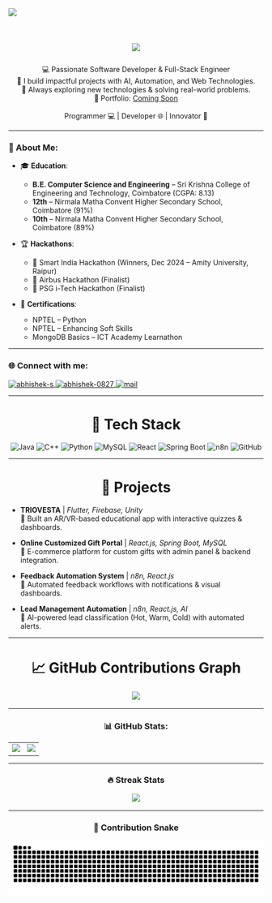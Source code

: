 [![](https://visitcount.itsvg.in/api?id=abhicodemaker&icon=0&color=0)](https://visitcount.itsvg.in)

<h1 align="center">
    <img src="https://readme-typing-svg.herokuapp.com/?font=Righteous&size=35&center=true&vCenter=true&width=600&height=70&duration=2000&lines=Hi+There!+👋;+I'm+ABHISHEK+S!;" />
</h1>

<div align="center"> 
 💻 Passionate Software Developer & Full-Stack Engineer<br>
 🚀 I build impactful projects with AI, Automation, and Web Technologies.<br>
 🌱 Always exploring new technologies & solving real-world problems.<br>
 🔗 Portfolio: <a href="#">Coming Soon</a> <br><br>
 Programmer 💻 | Developer 🌐 | Innovator 🚀
</div>

---

<h3 align="left">📍 About Me:</h3>

- 🎓 **Education**:  
  - **B.E. Computer Science and Engineering** – Sri Krishna College of Engineering and Technology, Coimbatore (CGPA: 8.13)  
  - **12th** – Nirmala Matha Convent Higher Secondary School, Coimbatore (91%)  
  - **10th** – Nirmala Matha Convent Higher Secondary School, Coimbatore (89%)  

- 🏆 **Hackathons**:  
  - 🥇 Smart India Hackathon (Winners, Dec 2024 – Amity University, Raipur)  
  - 🏅 Airbus Hackathon (Finalist)  
  - 🏅 PSG i-Tech Hackathon (Finalist)  

- 📜 **Certifications**:  
  - NPTEL – Python  
  - NPTEL – Enhancing Soft Skills  
  - MongoDB Basics – ICT Academy Learnathon  

---

<h3 align="left">🌐 Connect with me:</h3>
<p align="left">
  <a href="https://www.linkedin.com/in/abhishek-s" target="blank">
    <img align="center" src="https://raw.githubusercontent.com/rahuldkjain/github-profile-readme-generator/master/src/images/icons/Social/linked-in-alt.svg" alt="abhishek-s" height="30" width="40" />
  </a>
  <a href="https://leetcode.com/abhishek-0827/" target="blank">
    <img align="center" src="https://raw.githubusercontent.com/rahuldkjain/github-profile-readme-generator/master/src/images/icons/Social/leet-code.svg" alt="abhishek-0827" height="30" width="40" />
  </a>
  <a href="mailto:abhicodemaker@gmail.com" target="blank">
    <img align="center" src="https://cdn-icons-png.flaticon.com/512/732/732200.png" alt="mail" height="30" width="40" />
  </a>
</p>

---

<h1 align="center">🧠 Tech Stack</h1>
<div align="center">
<img src="https://skillicons.dev/icons?i=java" title="Java"/>
<img src="https://skillicons.dev/icons?i=cpp" title="C++"/>
<img src="https://skillicons.dev/icons?i=python" title="Python"/>
<img src="https://skillicons.dev/icons?i=mysql" title="MySQL"/>
<img src="https://skillicons.dev/icons?i=react" title="React"/>
<img src="https://skillicons.dev/icons?i=spring" title="Spring Boot"/>
<img src="https://skillicons.dev/icons?i=n8n" title="n8n"/>
<img src="https://skillicons.dev/icons?i=github" title="GitHub"/>
</div>

---

<h1 align="center">🚀 Projects</h1>

- **TRIOVESTA** | *Flutter, Firebase, Unity*  
  🔹 Built an AR/VR-based educational app with interactive quizzes & dashboards.  

- **Online Customized Gift Portal** | *React.js, Spring Boot, MySQL*  
  🔹 E-commerce platform for custom gifts with admin panel & backend integration.  

- **Feedback Automation System** | *n8n, React.js*  
  🔹 Automated feedback workflows with notifications & visual dashboards.  

- **Lead Management Automation** | *n8n, React.js, AI*  
  🔹 AI-powered lead classification (Hot, Warm, Cold) with automated alerts.  

---

<h1 align="center">📈 GitHub Contributions Graph</h1>

<p align="center">
  <a href="https://github.com/abhishek-0827">
    <img src="https://github-readme-activity-graph.vercel.app/graph?username=abhishek-0827&theme=github-dark" />
  </a>
</p>

---

<h3 align="center">📊 GitHub Stats:</h3>

<table align="center">
  <tr>
    <td>
      <img src="https://github-readme-stats.vercel.app/api?username=abhishek-0827&theme=radical&show_icons=true&hide=prs&count_private=true" width="500"/>
    </td>
    <td>
      <img src="https://github-readme-stats.vercel.app/api/top-langs/?username=abhishek-0827&layout=compact&theme=radical&hide=php" width="300"/>
    </td>
  </tr>
</table>

---

<h3 align="center">🔥 Streak Stats</h3>
<div align="center">
  <img src="https://github-readme-streak-stats.herokuapp.com/?user=abhishek-0827&theme=radical&hide_border=false" />
</div>

---

<h3 align="center">🐍 Contribution Snake</h3>
<p align="center">
  <picture>
  <source media="(prefers-color-scheme: dark)" srcset="https://raw.githubusercontent.com/abhishek-0827/abhishek-0827/output/github-snake-dark.svg" />
  <source media="(prefers-color-scheme: light)" srcset="https://raw.githubusercontent.com/abhishek-0827/abhishek-0827/output/github-snake.svg" />
  <img alt="github-snake" src="https://raw.githubusercontent.com/abhishek-0827/abhishek-0827/output/github-snake.svg" />
  </picture>
</p>
